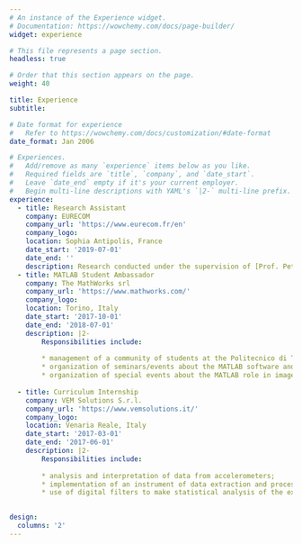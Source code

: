```yaml
---
# An instance of the Experience widget.
# Documentation: https://wowchemy.com/docs/page-builder/
widget: experience

# This file represents a page section.
headless: true

# Order that this section appears on the page.
weight: 40

title: Experience
subtitle:

# Date format for experience
#   Refer to https://wowchemy.com/docs/customization/#date-format
date_format: Jan 2006

# Experiences.
#   Add/remove as many `experience` items below as you like.
#   Required fields are `title`, `company`, and `date_start`.
#   Leave `date_end` empty if it's your current employer.
#   Begin multi-line descriptions with YAML's `|2-` multi-line prefix.
experience:
  - title: Research Assistant
    company: EURECOM
    company_url: 'https://www.eurecom.fr/en'
    company_logo: 
    location: Sophia Antipolis, France
    date_start: '2019-07-01'
    date_end: ''
    description: Research conducted under the supervision of [Prof. Petros Elia](https://www.eurecom.fr/~elia/). The work was supported by the European Research Council (ERC) through the EU Horizon 2020 Research and Innovation Program under Grant 725939 (Project DUALITY).
  - title: MATLAB Student Ambassador
    company: The MathWorks srl
    company_url: 'https://www.mathworks.com/'
    company_logo: 
    location: Torino, Italy
    date_start: '2017-10-01'
    date_end: '2018-07-01'
    description: |2-
        Responsibilities include:
        
        * management of a community of students at the Politecnico di Torino through a Facebook group;
        * organization of seminars/events about the MATLAB software and its toolboxes;
        * organization of special events about the MATLAB role in image processing applications and in linear algebra field.
        
  - title: Curriculum Internship
    company: VEM Solutions S.r.l.
    company_url: 'https://www.vemsolutions.it/'
    company_logo:
    location: Venaria Reale, Italy
    date_start: '2017-03-01'
    date_end: '2017-06-01'
    description: |2-
        Responsibilities include:
        
        * analysis and interpretation of data from accelerometers;
        * implementation of an instrument of data extraction and processing of binary files in C# with the Visual Studio environment;
        * use of digital filters to make statistical analysis of the extracted data with the developed application.
        

design:
  columns: '2'
---
```

